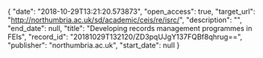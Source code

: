 {
  "date": "2018-10-29T13:21:20.573873", 
  "open_access": true, 
  "target_url": "http://northumbria.ac.uk/sd/academic/ceis/re/isrc/", 
  "description": "", 
  "end_date": null, 
  "title": "Developing records management programmes in FEIs", 
  "record_id": "20181029T132120/ZD3pqUJgY137FQBf8qhrug==", 
  "publisher": "northumbria.ac.uk", 
  "start_date": null
}

